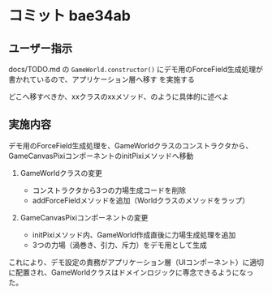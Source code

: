 # コミット bae34ab

## ユーザー指示

docs/TODO.md の `GameWorld.constructor()` にデモ用のForceField生成処理が書かれているので、アプリケーション層へ移す を実施する

どこへ移すべきか、xxクラスのxxメソッド、のように具体的に述べよ

## 実施内容

デモ用のForceField生成処理を、GameWorldクラスのコンストラクタから、GameCanvasPixiコンポーネントのinitPixiメソッドへ移動

1. GameWorldクラスの変更
   - コンストラクタから3つの力場生成コードを削除
   - addForceFieldメソッドを追加（Worldクラスのメソッドをラップ）

2. GameCanvasPixiコンポーネントの変更
   - initPixiメソッド内、GameWorld作成直後に力場生成処理を追加
   - 3つの力場（渦巻き、引力、斥力）をデモ用として生成

これにより、デモ設定の責務がアプリケーション層（UIコンポーネント）に適切に配置され、GameWorldクラスはドメインロジックに専念できるようになった。
